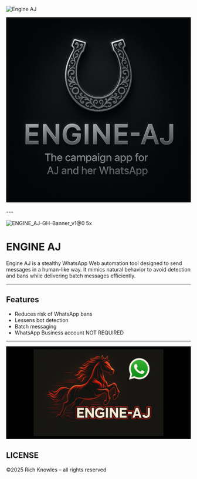 
![Engine AJ](https://img.shields.io/badge/Status-In%20Progress-blue?style=for-the-badge&logo=whatsapp)

</p>

<p align="center">
  <img src="https://github.com/richknowles/ENGINE_AJ/blob/main/81B24469-E4EF-4B0C-A4F3-C647C0F4D5F6.png" alt="ENGINE AJ SPLASH" width="512" />
</p>
---

![ENGINE_AJ-GH-Banner_v1@0 5x](https://github.com/user-attachments/assets/51236719-9660-4e7c-a994-99bd541a4deb)

# ENGINE AJ

Engine AJ is a stealthy WhatsApp Web automation tool designed to send messages in a human-like way. It mimics natural behavior to avoid detection and bans while delivering batch messages efficiently.

---

## Features
- Reduces risk of WhatsApp bans
- Lessens bot detection
- Batch messaging
- WhatsApp Business account NOT REQUIRED

---
![Social](https://github.com/richknowles/ENGINE_AJ/blob/main/engine_aj_github_social.png)


## LICENSE
©2025 Rich Knowles – all rights reserved
